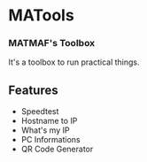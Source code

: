 # MATools
### MATMAF's Toolbox
It's a toolbox to run practical things.
## Features
* Speedtest
* Hostname to IP
* What's my IP
* PC Informations
* QR Code Generator
